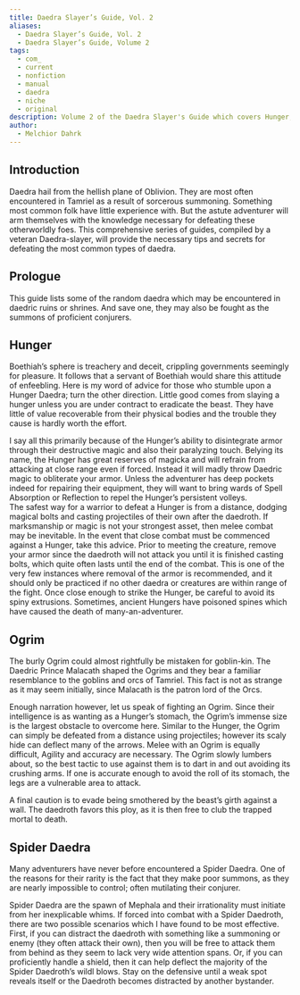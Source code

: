 ```yaml
---
title: Daedra Slayer’s Guide, Vol. 2
aliases:
  - Daedra Slayer’s Guide, Vol. 2
  - Daedra Slayer’s Guide, Volume 2
tags:
  - com_
  - current
  - nonfiction
  - manual
  - daedra
  - niche
  - original
description: Volume 2 of the Daedra Slayer's Guide which covers Hunger, Ogrim, and Spider Daedra.
author:
  - Melchior Dahrk
---
```

## Introduction  
Daedra hail from the hellish plane of Oblivion. They are most often encountered in Tamriel as a result of sorcerous summoning. Something most common folk have little experience with. But the astute adventurer will arm themselves with the knowledge necessary for defeating these otherworldly foes. This comprehensive series of guides, compiled by a veteran Daedra-slayer, will provide the necessary tips and secrets for defeating the most common types of daedra.  
## Prologue  
This guide lists some of the random daedra which may be encountered in daedric ruins or shrines. And save one, they may also be fought as the summons of proficient conjurers.  
## Hunger
Boethiah’s sphere is treachery and deceit, crippling governments seemingly for pleasure. It follows that a servant of Boethiah would share this attitude of enfeebling. Here is my word of advice for those who stumble upon a Hunger Daedra; turn the other direction. Little good comes from slaying a hunger unless you are under contract to eradicate the beast. They have little of value recoverable from their physical bodies and the trouble they cause is hardly worth the effort.  
  
I say all this primarily because of the Hunger’s ability to disintegrate armor through their destructive magic and also their paralyzing touch. Belying its name, the Hunger has great reserves of magicka and will refrain from attacking at close range even if forced. Instead it will madly throw Daedric magic to obliterate your armor. Unless the adventurer has deep pockets indeed for repairing their equipment, they will want to bring wards of Spell Absorption or Reflection to repel the Hunger’s persistent volleys.  
The safest way for a warrior to defeat a Hunger is from a distance, dodging magical bolts and casting projectiles of their own after the daedroth. If marksmanship or magic is not your strongest asset, then melee combat may be inevitable. In the event that close combat must be commenced against a Hunger, take this advice. Prior to meeting the creature, remove your armor since the daedroth will not attack you until it is finished casting bolts, which quite often lasts until the end of the combat. This is one of the very few instances where removal of the armor is recommended, and it should only be practiced if no other daedra or creatures are within range of the fight. Once close enough to strike the Hunger, be careful to avoid its spiny extrusions. Sometimes, ancient Hungers have poisoned spines which have caused the death of many-an-adventurer.  
## Ogrim
The burly Ogrim could almost rightfully be mistaken for goblin-kin. The Daedric Prince Malacath shaped the Ogrims and they bear a familiar resemblance to the goblins and orcs of Tamriel. This fact is not as strange as it may seem initially, since Malacath is the patron lord of the Orcs.  
  
Enough narration however, let us speak of fighting an Ogrim. Since their intelligence is as wanting as a Hunger’s stomach, the Ogrim’s immense size is the largest obstacle to overcome here. Similar to the Hunger, the Ogrim can simply be defeated from a distance using projectiles; however its scaly hide can deflect many of the arrows. Melee with an Ogrim is equally difficult, Agility and accuracy are necessary. The Ogrim slowly lumbers about, so the best tactic to use against them is to dart in and out avoiding its crushing arms. If one is accurate enough to avoid the roll of its stomach, the legs are a vulnerable area to attack.  
  
A final caution is to evade being smothered by the beast’s girth against a wall. The daedroth favors this ploy, as it is then free to club the trapped mortal to death.  
## Spider Daedra
Many adventurers have never before encountered a Spider Daedra. One of the reasons for their rarity is the fact that they make poor summons, as they are nearly impossible to control; often mutilating their conjurer.  
  
Spider Daedra are the spawn of Mephala and their irrationality must initiate from her inexplicable whims. If forced into combat with a Spider Daedroth, there are two possible scenarios which I have found to be most effective. First, if you can distract the daedroth with something like a summoning or enemy (they often attack their own), then you will be free to attack them from behind as they seem to lack very wide attention spans. Or, if you can proficiently handle a shield, then it can help deflect the majority of the Spider Daedroth’s wildl blows. Stay on the defensive until a weak spot reveals itself or the Daedroth becomes distracted by another bystander.
